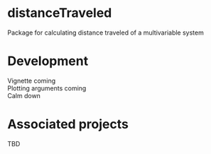 # distanceTraveled
Package for calculating distance traveled of a multivariable system

# Development
Vignette coming  
Plotting arguments coming  
Calm down  

# Associated projects
TBD

